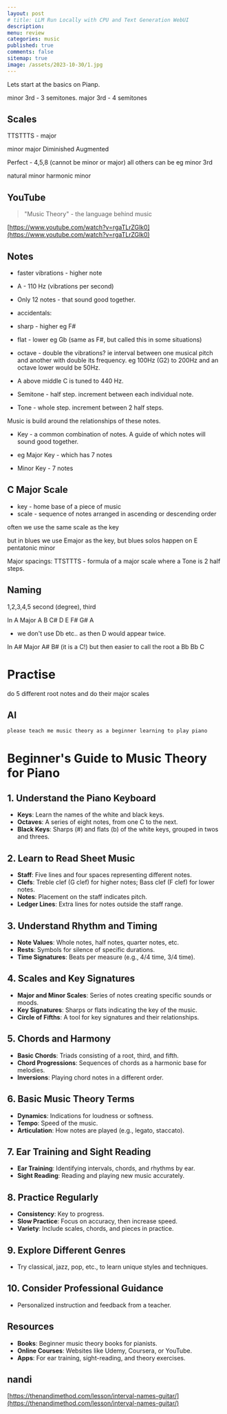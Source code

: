 ```yaml
---
layout: post
# title: LLM Run Locally with CPU and Text Generation WebUI 
description: 
menu: review
categories: music 
published: true 
comments: false     
sitemap: true
image: /assets/2023-10-30/1.jpg
---
```


<!-- [![alt text](/assets/2023-10-10/3.jpg "email"){:width="600px"}](/assets/2023-10-10/3.jpg) -->
<!-- [![alt text](/assets/2023-10-30/1.jpg "email")](/assets/2023-10-30/1.jpg) -->

Lets start at the basics on Pianp.

minor 3rd - 3 semitones.
major 3rd - 4 semitones

## Scales

TTSTTTS - major

minor
major
Diminished
Augmented

Perfect - 4,5,8  (cannot be minor or major)
all others can be eg minor 3rd


natural minor
harmonic minor

## YouTube

> "Music Theory" - the language behind music

[https://www.youtube.com/watch?v=rgaTLrZGlk0](https://www.youtube.com/watch?v=rgaTLrZGlk0)

## Notes

- faster vibrations - higher note

- A - 110 Hz (vibrations per second)

- Only 12 notes - that sound good together.

- accidentals:
- sharp - higher eg F#
- flat - lower eg Gb (same as F#, but called this in some situations)

- octave - double the vibrations? ie interval between one musical pitch and another with double its frequency. eg 100Hz (G2) to 200Hz and an octave lower would be 50Hz.

- A above middle C is tuned to 440 Hz.

- Semitone - half step. increment between each individual note.
- Tone - whole step. increment between 2 half steps.

Music is build around the relationships of these notes.

- Key - a common combination of notes. A guide of which notes will sound good together.

- eg Major Key - which has 7 notes
- Minor Key - 7 notes

## C Major Scale

- key - home base of a piece of music
- scale - sequence of notes arranged in ascending or descending order

often we use the same scale as the key

but in blues we use Emajor as the key, but blues solos happen on E pentatonic minor

Major spacings: TTSTTTS - formula of a major scale
where a Tone is 2 half steps.

## Naming

1,2,3,4,5
second (degree), third

In A Major
A B C# D E F# G# A
- we don't use Db etc.. as then D would appear twice.

In A# Major
A# B# (it is a C!)
but then easier to call the root a Bb
Bb C

# Practise

do 5 different root notes and do their major scales







## AI

`please teach me music theory as a beginner learning to play piano`

# Beginner's Guide to Music Theory for Piano

## 1. Understand the Piano Keyboard
- **Keys**: Learn the names of the white and black keys.
- **Octaves**: A series of eight notes, from one C to the next.
- **Black Keys**: Sharps (#) and flats (b) of the white keys, grouped in twos and threes.

## 2. Learn to Read Sheet Music
- **Staff**: Five lines and four spaces representing different notes.
- **Clefs**: Treble clef (G clef) for higher notes; Bass clef (F clef) for lower notes.
- **Notes**: Placement on the staff indicates pitch.
- **Ledger Lines**: Extra lines for notes outside the staff range.

## 3. Understand Rhythm and Timing
- **Note Values**: Whole notes, half notes, quarter notes, etc.
- **Rests**: Symbols for silence of specific durations.
- **Time Signatures**: Beats per measure (e.g., 4/4 time, 3/4 time).

## 4. Scales and Key Signatures
- **Major and Minor Scales**: Series of notes creating specific sounds or moods.
- **Key Signatures**: Sharps or flats indicating the key of the music.
- **Circle of Fifths**: A tool for key signatures and their relationships.

## 5. Chords and Harmony
- **Basic Chords**: Triads consisting of a root, third, and fifth.
- **Chord Progressions**: Sequences of chords as a harmonic base for melodies.
- **Inversions**: Playing chord notes in a different order.

## 6. Basic Music Theory Terms
- **Dynamics**: Indications for loudness or softness.
- **Tempo**: Speed of the music.
- **Articulation**: How notes are played (e.g., legato, staccato).

## 7. Ear Training and Sight Reading
- **Ear Training**: Identifying intervals, chords, and rhythms by ear.
- **Sight Reading**: Reading and playing new music accurately.

## 8. Practice Regularly
- **Consistency**: Key to progress.
- **Slow Practice**: Focus on accuracy, then increase speed.
- **Variety**: Include scales, chords, and pieces in practice.

## 9. Explore Different Genres
- Try classical, jazz, pop, etc., to learn unique styles and techniques.

## 10. Consider Professional Guidance
- Personalized instruction and feedback from a teacher.

## Resources
- **Books**: Beginner music theory books for pianists.
- **Online Courses**: Websites like Udemy, Coursera, or YouTube.
- **Apps**: For ear training, sight-reading, and theory exercises.




## nandi

[https://thenandimethod.com/lesson/interval-names-guitar/](https://thenandimethod.com/lesson/interval-names-guitar/)


